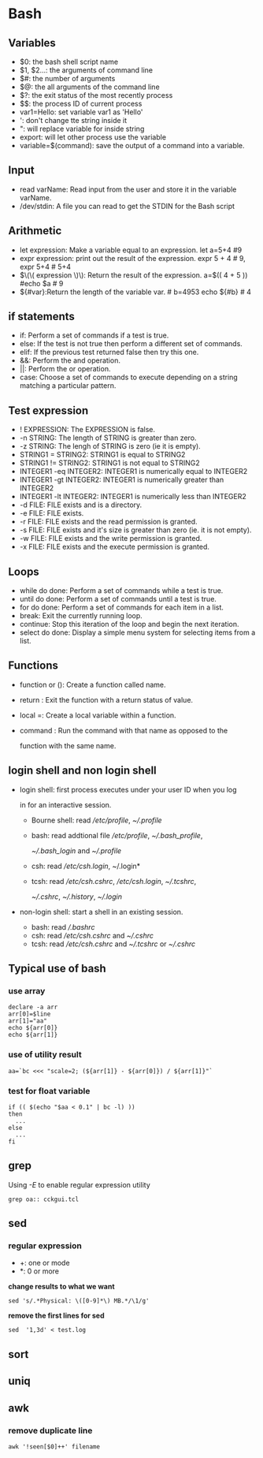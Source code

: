 # Bash

## Variables

* $0: the bash shell script name
* $1, $2...: the arguments of command line
* $\#: the number of arguments
* $@: the all arguments of the command line
* $?: the exit status of the most recently process
* $$: the process ID of current process
* var1=Hello: set variable  var1 as 'Hello'
* ': don't change tte string inside it
* ": will replace variable for inside string
* export: will let other process use the variable
* variable=$\(command\): save the output of a command into a variable.

## Input

* read varName: Read input from the user and store it in the variable varName.
* /dev/stdin: A file you can read to get the STDIN for the Bash script

## Arithmetic

* let expression: Make a variable equal to an expression. let a=5+4 \#9
* expr expression: print out the result of the expression. expr 5 + 4 \# 9, expr 5+4 \# 5+4
* $\(\( expression \)\): Return the result of the expression. a=$\(\( 4 + 5 \)\) \#echo $a \# 9
* ${\#var}:Return the length of the variable var. \# b=4953 echo ${\#b} \# 4

## if statements

* if: Perform a set of commands if a test is true.
* else: If the test is not true then perform a different set of commands.
* elif: If the previous test returned false then try this one.
* &&: Perform the and operation.
* \|\|: Perform the or operation.
* case: Choose a set of commands to execute depending on a string matching a particular pattern.

## Test expression

* ! EXPRESSION:    The EXPRESSION is false.
* -n STRING: The length of STRING is greater than zero.
* -z STRING: The lengh of STRING is zero \(ie it is empty\).
* STRING1 = STRING2: STRING1 is equal to STRING2
* STRING1 != STRING2: STRING1 is not equal to STRING2
* INTEGER1 -eq INTEGER2: INTEGER1 is numerically equal to INTEGER2
* INTEGER1 -gt INTEGER2: INTEGER1 is numerically greater than INTEGER2
* INTEGER1 -lt INTEGER2: INTEGER1 is numerically less than INTEGER2
* -d FILE: FILE exists and is a directory.
* -e FILE: FILE exists.
* -r FILE: FILE exists and the read permission is granted.
* -s FILE: FILE exists and it's size is greater than zero \(ie. it is not empty\).
* -w FILE: FILE exists and the write permission is granted.
* -x FILE: FILE exists and the execute permission is granted.

## Loops

* while do done: Perform a set of commands while a test is true.
* until do done: Perform a set of commands until a test is true.
* for do done: Perform a set of commands for each item in a list.
* break: Exit the currently running loop.
* continue: Stop this iteration of the loop and begin the next iteration.
* select do done: Display a simple menu system for selecting items from a list.

## Functions

* function  or  \(\): Create a function called name.
* return : Exit the function with a return status of value.
* local =: Create a local variable within a function.
* command : Run the command with that name as opposed to the

  function with the same name.

## login shell and non login shell

* login shell: first process executes under your user ID when you log

  in for an interactive session.

  * Bourne shell: read _/etc/profile_, _~/.profile_
  * bash: read addtional file _/etc/profile_, _~/.bash\_profile_,

    _~/.bash\_login_ and _~/.profile_

  * csh: read _/etc/csh.login_, ~/.login\*
  * tcsh: read _/etc/csh.cshrc_, _/etc/csh.login_, _~/.tcshrc_,

    _~/.cshrc_, _~/.history_, _~/.login_

* non-login shell: start a shell in an existing session.
  * bash: read _/.bashrc_
  * csh: read _/etc/csh.cshrc_ and _~/.cshrc_ 
  * tcsh: read _/etc/csh.cshrc_ and _~/.tcshrc_ or _~/.cshrc_ 

## Typical use of bash

### use array

```text
declare -a arr
arr[0]=$line
arr[1]="aa"
echo ${arr[0]}
echo ${arr[1]}
```

### use of utility result

```text
aa=`bc <<< "scale=2; (${arr[1]} - ${arr[0]}) / ${arr[1]}"`
```

### test for float variable

```text
if (( $(echo "$aa < 0.1" | bc -l) ))
then
  ...
else
  ...
fi
```

## grep

Using _-E_ to enable regular expression utility

```text
grep oa:: cckgui.tcl
```

## sed

### regular expression

* \+: one or mode
* \*: 0 or more

**change results to what we want**

```text
sed 's/.*Physical: \([0-9]*\) MB.*/\1/g'
```

**remove the first lines for sed**

```text
sed  '1,3d' < test.log
```

## sort

## uniq

## awk

### remove duplicate line

```text
awk '!seen[$0]++' filename
```

